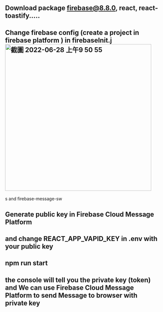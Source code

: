 ## Download package firebase@8.8.0, react, react-toastify.....

## Change firebase config (create a project in firebase platform ) in firebaseInit.j<img width="476" alt="截圖 2022-06-28 上午9 50 55" src="https://user-images.githubusercontent.com/74755514/176070085-5fa4281f-d5dc-49e1-b6e7-cc0f915bede9.png">
s and firebase-message-sw

## Generate public key in Firebase Cloud Message Platform

## and change REACT_APP_VAPID_KEY in .env with your public key

## npm run start

## the console will tell you the private key (token) and We can use Firebase Cloud Message Platform to send Message to browser with private key
